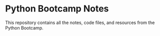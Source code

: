 # Python Bootcamp Notes

This repository contains all the notes, code files, and resources from the Python Bootcamp.


